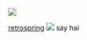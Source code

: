 ![](https://img.wattpad.com/240f5ef011e967ab05d2dedfb1ea4f45bec08970/68747470733a2f2f73332e616d617a6f6e6177732e636f6d2f776174747061642d6d656469612d736572766963652f53746f7279496d6167652f6d46367075364a4e7551684568673d3d2d3739343535303533392e3135636439316538343539616137353938323639343638343834322e676966)

[retrospring](https://retrospring.net/@saihate) ![](https://caterpie.crd.co/assets/images/gallery09/6b83c761.gif?v=f7b7a140) say hai
